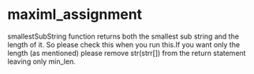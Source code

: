 # maximl_assignment


smallestSubString function returns both the smallest sub string and the length of it.
So please check this when you run this.If you want only the length (as mentioned) please remove str(strr[]) from the return statement leaving only min_len.

